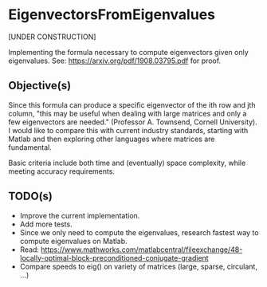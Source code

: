# EigenvectorsFromEigenvalues
[UNDER CONSTRUCTION]

Implementing the formula necessary to compute eigenvectors given only eigenvalues.
See: https://arxiv.org/pdf/1908.03795.pdf for proof.

## Objective(s)
Since this formula can produce a specific eigenvector of the ith row and jth column, "this may be useful when dealing with large matrices and only a few eigenvectors are needed." (Professor A. Townsend, Cornell University). I would like to compare this with current industry standards, starting with Matlab and then exploring other languages where matrices are fundamental.

Basic criteria include both time and (eventually) space complexity, while meeting accuracy requirements.

## TODO(s) 
- Improve the current implementation.
- Add more tests.
- Since we only need to compute the eigenvalues, research fastest way to compute eigenvalues on Matlab.
- Read: https://www.mathworks.com/matlabcentral/fileexchange/48-locally-optimal-block-preconditioned-conjugate-gradient
- Compare speeds to eig() on variety of matrices (large, sparse, circulant, ...)
